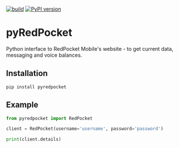 [![build](https://github.com/ronnie-llamado/pyRedPocket/actions/workflows/build.yml/badge.svg)](https://github.com/ronnie-llamado/pyRedPocket/actions/workflows/build.yml)
[![PyPI version](https://badge.fury.io/py/pyredpocket.svg)](https://pypi.org/project/pyredpocket/)

# pyRedPocket

Python interface to RedPocket Mobile's website - to get current data, messaging and voice balances.

## Installation

```
pip install pyredpocket
```

## Example

```python
from pyredpocket import RedPocket

client = RedPocket(username='username', password='password')

print(client.details)
```
